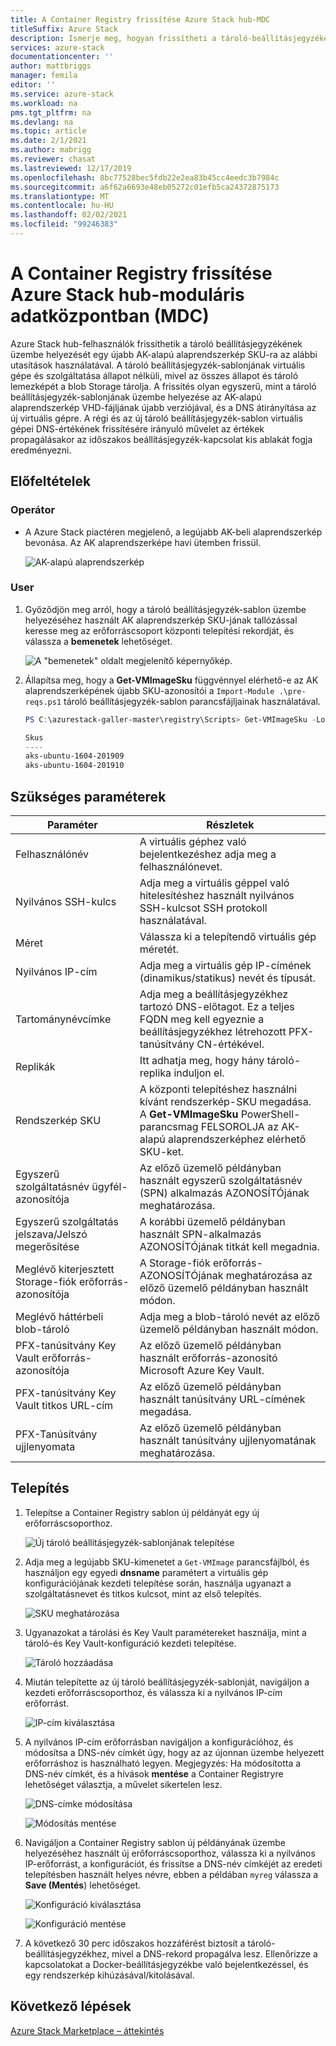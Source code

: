 ```yaml
---
title: A Container Registry frissítése Azure Stack hub-MDC
titleSuffix: Azure Stack
description: Ismerje meg, hogyan frissítheti a tároló-beállításjegyzéket Azure Stack hub-ban a moduláris adatközpontok (MDC) számára.
services: azure-stack
documentationcenter: ''
author: mattbriggs
manager: femila
editor: ''
ms.service: azure-stack
ms.workload: na
pms.tgt_pltfrm: na
ms.devlang: na
ms.topic: article
ms.date: 2/1/2021
ms.author: mabrigg
ms.reviewer: chasat
ms.lastreviewed: 12/17/2019
ms.openlocfilehash: 8bc77528bec5fdb22e2ea83b45cc4eedc3b7984c
ms.sourcegitcommit: a6f62a6693e48eb05272c01efb5ca24372875173
ms.translationtype: MT
ms.contentlocale: hu-HU
ms.lasthandoff: 02/02/2021
ms.locfileid: "99246383"
---
```

# <a name="update-the-container-registry-in-azure-stack-hub---modular-data-center-mdc"></a>A Container Registry frissítése Azure Stack hub-moduláris adatközpontban (MDC)

Azure Stack hub-felhasználók frissíthetik a tároló beállításjegyzékének üzembe helyezését egy újabb AK-alapú alaprendszerkép SKU-ra az alábbi utasítások használatával. A tároló beállításjegyzék-sablonjának virtuális gépe és szolgáltatása állapot nélküli, mivel az összes állapot és tároló lemezképét a blob Storage tárolja. A frissítés olyan egyszerű, mint a tároló beállításjegyzék-sablonjának üzembe helyezése az AK-alapú alaprendszerkép VHD-fájljának újabb verziójával, és a DNS átirányítása az új virtuális gépre. A régi és az új tároló beállításjegyzék-sablon virtuális gépei DNS-értékének frissítésére irányuló művelet az értékek propagálásakor az időszakos beállításjegyzék-kapcsolat kis ablakát fogja eredményezni.

## <a name="prerequisites"></a>Előfeltételek

### <a name="operator"></a>Operátor

- A Azure Stack piactéren megjelenő, a legújabb AK-beli alaprendszerkép bevonása. Az AK alaprendszerképe havi ütemben frissül.

  ![AK-alapú alaprendszerkép](./media/container-registry-template-updating-tzl/aks-base-image.png)

### <a name="user"></a>User

1.  Győződjön meg arról, hogy a tároló beállításjegyzék-sablon üzembe helyezéséhez használt AK alaprendszerkép SKU-jának tallózással keresse meg az erőforráscsoport központi telepítési rekordját, és válassza a **bemenetek** lehetőséget.

    ![A "bemenetek" oldalt megjelenítő képernyőkép.](./media/container-registry-template-updating-tzl/inputs.png)

2.  Állapítsa meg, hogy a **Get-VMImageSku** függvénnyel elérhető-e az AK alaprendszerképének újabb SKU-azonosítói a `Import-Module .\pre-reqs.ps1` tároló beállításjegyzék-sablon parancsfájljainak használatával.

    ```powershell  
    PS C:\azurestack-galler-master\registry\Scripts> Get-VMImageSku -Location Shanghai
    
    Skus                  
    ----                  
    aks-ubuntu-1604-201909
    aks-ubuntu-1604-201910 
    ```

## <a name="parameters-required"></a>Szükséges paraméterek

| Paraméter | Részletek |
| --- | --- |
| Felhasználónév | A virtuális géphez való bejelentkezéshez adja meg a felhasználónevet. |
| Nyilvános SSH-kulcs | Adja meg a virtuális géppel való hitelesítéshez használt nyilvános SSH-kulcsot SSH protokoll használatával. |
| Méret | Válassza ki a telepítendő virtuális gép méretét. |
| Nyilvános IP-cím | Adja meg a virtuális gép IP-címének (dinamikus/statikus) nevét és típusát. |
| Tartománynévcímke | Adja meg a beállításjegyzékhez tartozó DNS-előtagot. Ez a teljes FQDN meg kell egyeznie a beállításjegyzékhez létrehozott PFX-tanúsítvány CN-értékével. |
| Replikák | Itt adhatja meg, hogy hány tároló-replika induljon el. |
| Rendszerkép SKU | A központi telepítéshez használni kívánt rendszerkép-SKU megadása. A **Get-VMImageSku** PowerShell-parancsmag FELSOROLJA az AK-alapú alaprendszerképhez elérhető SKU-ket. |
| Egyszerű szolgáltatásnév ügyfél-azonosítója | Az előző üzemelő példányban használt egyszerű szolgáltatásnév (SPN) alkalmazás AZONOSÍTÓjának meghatározása. |
| Egyszerű szolgáltatás jelszava/Jelszó megerősítése | A korábbi üzemelő példányban használt SPN-alkalmazás AZONOSÍTÓjának titkát kell megadnia. |
| Meglévő kiterjesztett Storage-fiók erőforrás-azonosítója | A Storage-fiók erőforrás-AZONOSÍTÓjának meghatározása az előző üzemelő példányban használt módon. |
| Meglévő háttérbeli blob-tároló | Adja meg a blob-tároló nevét az előző üzemelő példányban használt módon. |
| PFX-tanúsítvány Key Vault erőforrás-azonosítója | Az előző üzemelő példányban használt erőforrás-azonosító Microsoft Azure Key Vault. |
| PFX-tanúsítvány Key Vault titkos URL-cím | Az előző üzemelő példányban használt tanúsítvány URL-címének megadása. |
| PFX-Tanúsítvány ujjlenyomata | Az előző üzemelő példányban használt tanúsítvány ujjlenyomatának meghatározása. |

## <a name="installation"></a>Telepítés

1.  Telepítse a Container Registry sablon új példányát egy új erőforráscsoporthoz.

    ![Új tároló beállításjegyzék-sablonjának telepítése](./media/container-registry-template-updating-tzl/new-instance.png)

2.  Adja meg a legújabb SKU-kimenetet a `Get-VMImage` parancsfájlból, és használjon egy egyedi **dnsname** paramétert a virtuális gép konfigurációjának kezdeti telepítése során, használja ugyanazt a szolgáltatásnevet és titkos kulcsot, mint az első telepítés.

    ![SKU meghatározása](./media/container-registry-template-updating-tzl/sku.png)

3.  Ugyanazokat a tárolási és Key Vault paramétereket használja, mint a tároló-és Key Vault-konfiguráció kezdeti telepítése.

    ![Tároló hozzáadása](./media/container-registry-template-updating-tzl/storage.png)

1.  Miután telepítette az új tároló beállításjegyzék-sablonját, navigáljon a kezdeti erőforráscsoporthoz, és válassza ki a nyilvános IP-cím erőforrást.

    ![IP-cím kiválasztása](./media/container-registry-template-updating-tzl/ip.png)

1.  A nyilvános IP-cím erőforrásban navigáljon a konfigurációhoz, és módosítsa a DNS-név címkét úgy, hogy az az újonnan üzembe helyezett erőforráshoz is használható legyen. Megjegyzés: Ha módosította a DNS-név címkét, és a hívások **mentése** a Container Registryre lehetőséget választja, a művelet sikertelen lesz.

    ![DNS-címke módosítása](./media/container-registry-template-updating-tzl/dns.png)
    
    ![Módosítás mentése](./media/container-registry-template-updating-tzl/save.png)

2.  Navigáljon a Container Registry sablon új példányának üzembe helyezéséhez használt új erőforráscsoporthoz, válassza ki a nyilvános IP-erőforrást, a konfigurációt, és frissítse a DNS-név címkéjét az eredeti telepítésben használt helyes névre, ebben a példában `myreg` válassza a **Save (Mentés**) lehetőséget.

    ![Konfiguráció kiválasztása](./media/container-registry-template-updating-tzl/select-configuration.png)
    
    ![Konfiguráció mentése](./media/container-registry-template-updating-tzl/save-configuration.png)

3.  A következő 30 perc időszakos hozzáférést biztosít a tároló-beállításjegyzékhez, mivel a DNS-rekord propagálva lesz. Ellenőrizze a kapcsolatokat a Docker-beállításjegyzékbe való bejelentkezéssel, és egy rendszerkép kihúzásával/kitolásával.

## <a name="next-steps"></a>Következő lépések

[Azure Stack Marketplace – áttekintés](../../operator/azure-stack-marketplace.md)
